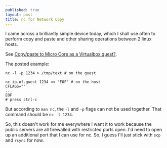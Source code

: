 ```yaml
---
published: true
layout: post
title: nc for Network Copy
---
```



I came across a brilliantly simple device today, which I shall use often to perform copy and paste and other sharing operations between 2 linux hosts.

See [Copy/paste to Micro Core as a Virtualbox guest?](http://forum.tinycorelinux.net/index.php/topic,11306.msg59248.html#msg59248).

The posted example: 

```
nc -l -p 1234 > /tmp/text # on the guest

nc ip.of.guest 1234 << "EOF" # on the host
CFLAGS=""
...
EOF
# press ctrl-c
```

But according to `man nc`, the `-l` and `-p` flags can not be used together. That command should be `nc -l 1234`.

So, this doesn't work for me everywhere I want it to work because the public servers are all firewalled with restricted ports open. I'd need to open up an additional port that I can use for nc. So, I guess I'll just stick with `scp` and `rsync` for now.
